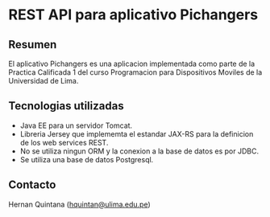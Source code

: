 # REST API para aplicativo Pichangers

## Resumen

El aplicativo Pichangers es una aplicacion implementada como parte de la Practica Calificada 1 del curso Programacion para Dispositivos Moviles de la Universidad de Lima.

## Tecnologias utilizadas

- Java EE para un servidor Tomcat.
- Libreria Jersey que implememta el estandar JAX-RS para la definicion de los web services REST.
- No se utiliza ningun ORM y la conexion a la base de datos es por JDBC.
- Se utiliza una base de datos Postgresql.

## Contacto

Hernan Quintana (hquintan@ulima.edu.pe)